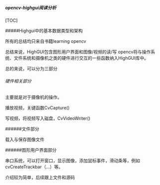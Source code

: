 ##### opencv-highgui阅读分析

[TOC]

#####Highgui中的基本数据类型和架构

所有的总结均只来自书籍learning opencv

总结来说，HighGUI包含图形用户界面和图像/视频的读/写
opencv将与操作系统、文件系统和摄像机之类的硬件进行交互的一些函数纳入HighGUI库中。

总的来说，可以分为三部分

###### 硬件相关部分

主要就是对于摄像机的操作。

播放视频，关键函数CvCapture()

写视频，将视频写入磁盘，CvVideoWriter()



######文件部分

载入与保存图像文件







######图形用户界面部分

串口系统，可以打开窗口，显示图像，添加鼠标事件，滑动条等，例如cvCreateTrackbar（…）等。



介绍较为简单，后续跟上文件和源码



